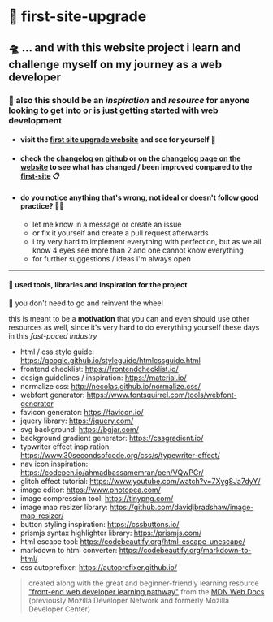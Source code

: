 # :crystal_ball: first-site-upgrade

## :flying_saucer: ... and with this website project i learn and challenge myself on my journey as a web developer

### :seedling: also this should be an *inspiration* and *resource* for anyone looking to get into or is just getting started with web development

- #### visit the [first site upgrade website](https://glmvc.github.io/first-site-upgrade/) and see for yourself :eyes:
- #### check the [changelog on github](changelog.md) or on the [changelog page on the website](https://glmvc.github.io/first-site-upgrade/) to see what has changed / been improved compared to the [first-site](https://github.com/glmvc/first-site) :clipboard:
- #### do you notice anything that's wrong, not ideal or doesn't follow good practice? :face_with_spiral_eyes:
  - let me know in a message or create an issue
  - or fix it yourself and create a pull request afterwards
  - i try very hard to implement everything with perfection, but as we all know 4 eyes see more than 2 and one cannot know everything
  - for further suggestions / ideas i'm always open

---

#### :toolbox: used tools, libraries and inspiration for the project

:ferris_wheel: you don't need to go and reinvent the wheel

this is meant to be a **motivation** that you can and even should use other resources as well, since it's very hard to do everything yourself these days in this *fast-paced industry*

- html / css style guide: https://google.github.io/styleguide/htmlcssguide.html
- frontend checklist: https://frontendchecklist.io/
- design guidelines / inspiration: https://material.io/
- normalize css: http://necolas.github.io/normalize.css/
- webfont generator: https://www.fontsquirrel.com/tools/webfont-generator
- favicon generator: https://favicon.io/
- jquery library: https://jquery.com/
- svg background: https://bgjar.com/
- background gradient generator: https://cssgradient.io/
- typwriter effect inspiration: https://www.30secondsofcode.org/css/s/typewriter-effect/
- nav icon inspiration: https://codepen.io/ahmadbassamemran/pen/VQwPGr/
- glitch effect tutorial: https://www.youtube.com/watch?v=7Xyg8Ja7dyY/
- image editor: https://www.photopea.com/
- image compression tool: https://tinypng.com/
- image map resizer library: https://github.com/davidjbradshaw/image-map-resizer/
- button styling inspiration: https://cssbuttons.io/
- prismjs syntax highlighter library: https://prismjs.com/
- html escape tool: https://codebeautify.org/html-escape-unescape/
- markdown to html converter: https://codebeautify.org/markdown-to-html/
- css autoprefixer: https://autoprefixer.github.io/

> created along with the great and beginner-friendly learning resource ["front-end web developer learning pathway"](https://developer.mozilla.org/en-US/docs/Learn/Front-end_web_developer) from the [MDN Web Docs](https://developer.mozilla.org/) (previously Mozilla Developer Network and formerly Mozilla Developer Center)
